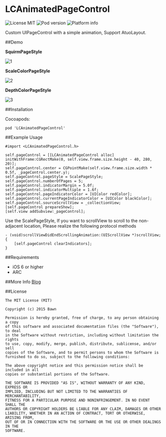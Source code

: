 # LCAnimatedPageControl

![License MIT](https://img.shields.io/dub/l/vibe-d.svg)
![Pod version](http://img.shields.io/cocoapods/v/LCAnimatedPageControl.svg?style=flat)
![Platform info](http://img.shields.io/cocoapods/p/LCAnimatedPageControl.svg?style=flat)


Custom UIPageControl with a simple animation, Support AtuoLayout.

##Demo

**SquirmPageStyle**

![1](demo1.gif)

**ScaleColorPageStyle**

![2](demo2.gif)

**DepthColorPageStyle**

![3](demo3.gif)

##Installation

Cocoapods:
```
pod 'LCAnimatedPageControl'
```

##Example Usage
```
#import <LCAnimatedPageControl.h>
```
```
self.pageControl = [[LCAnimatedPageControl alloc] initWithFrame:CGRectMake(0, self.view.frame.size.height - 40, 280, 20)];
self.pageControl.center = CGPointMake(self.view.frame.size.width * 0.5f, _pageControl.center.y);
self.pageControl.pageStyle = ScalePageStyle;
self.pageControl.numberOfPages = 5;
self.pageControl.indicatorMargin = 5.0f;
self.pageControl.indicatorMultiple = 1.6f;
self.pageControl.pageIndicatorColor = [UIColor redColor];
self.pageControl.currentPageIndicatorColor = [UIColor blackColor];
self.pageControl.sourceScrollView = _collectionView;
[self.pageControl prepareShow];
[self.view addSubview:_pageControl];
```

Use the ScalePageStyle, If you want to scrollView to scroll to the non-adjacent location, Please realize the following protocol methods

```
- (void)scrollViewDidEndScrollingAnimation:(UIScrollView *)scrollView;{
    [self.pageControl clearIndicators];
}
```

##Requirements
* iOS 6 or higher
* ARC

##More Info
[Blog](http://bawn.github.io/ios/uipagecontrol/2015/06/16/LCAnimatedPageControl.html)

##License
```
The MIT License (MIT)

Copyright (c) 2015 Bawn

Permission is hereby granted, free of charge, to any person obtaining a copy
of this software and associated documentation files (the "Software"), to deal
in the Software without restriction, including without limitation the rights
to use, copy, modify, merge, publish, distribute, sublicense, and/or sell
copies of the Software, and to permit persons to whom the Software is
furnished to do so, subject to the following conditions:

The above copyright notice and this permission notice shall be included in all
copies or substantial portions of the Software.

THE SOFTWARE IS PROVIDED "AS IS", WITHOUT WARRANTY OF ANY KIND, EXPRESS OR
IMPLIED, INCLUDING BUT NOT LIMITED TO THE WARRANTIES OF MERCHANTABILITY,
FITNESS FOR A PARTICULAR PURPOSE AND NONINFRINGEMENT. IN NO EVENT SHALL THE
AUTHORS OR COPYRIGHT HOLDERS BE LIABLE FOR ANY CLAIM, DAMAGES OR OTHER
LIABILITY, WHETHER IN AN ACTION OF CONTRACT, TORT OR OTHERWISE, ARISING FROM,
OUT OF OR IN CONNECTION WITH THE SOFTWARE OR THE USE OR OTHER DEALINGS IN THE
SOFTWARE.

```
